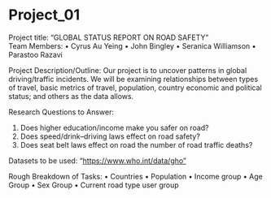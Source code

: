 # Project_01

Project title: 
“GLOBAL STATUS REPORT ON ROAD SAFETY” 	
Team Members:
•	Cyrus Au Yeing
•	John Bingley
•	Seranica Williamson
•	Parastoo Razavi
	
Project Description/Outline: 
Our project is to uncover patterns in global driving/traffic incidents. We will be examining relationships between types of travel, basic metrics of travel, population, country economic and political status; and others as the data allows. 


Research Questions to Answer: 
1. Does higher education/income make you safer on road? 
2. Does speed/drink–driving laws effect on road safety?
3. Does seat belt laws effect on road the number of road traffic deaths?


Datasets to be used: 
“https://www.who.int/data/gho”

Rough Breakdown of Tasks:
•	Countries
•	Population
•	Income group
•	Age Group
•	Sex Group
•	Current road type user group
